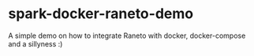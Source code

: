 # spark-docker-raneto-demo
A simple demo on how to integrate Raneto with docker, docker-compose and a sillyness :)
